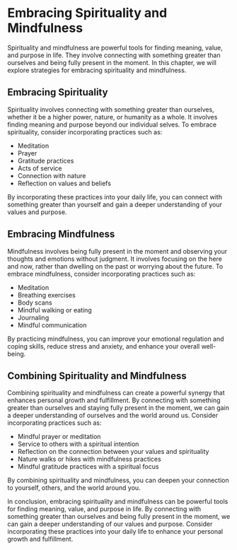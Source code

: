 Embracing Spirituality and Mindfulness
=========================================================================================

Spirituality and mindfulness are powerful tools for finding meaning, value, and purpose in life. They involve connecting with something greater than ourselves and being fully present in the moment. In this chapter, we will explore strategies for embracing spirituality and mindfulness.

Embracing Spirituality
----------------------

Spirituality involves connecting with something greater than ourselves, whether it be a higher power, nature, or humanity as a whole. It involves finding meaning and purpose beyond our individual selves. To embrace spirituality, consider incorporating practices such as:

* Meditation
* Prayer
* Gratitude practices
* Acts of service
* Connection with nature
* Reflection on values and beliefs

By incorporating these practices into your daily life, you can connect with something greater than yourself and gain a deeper understanding of your values and purpose.

Embracing Mindfulness
---------------------

Mindfulness involves being fully present in the moment and observing your thoughts and emotions without judgment. It involves focusing on the here and now, rather than dwelling on the past or worrying about the future. To embrace mindfulness, consider incorporating practices such as:

* Meditation
* Breathing exercises
* Body scans
* Mindful walking or eating
* Journaling
* Mindful communication

By practicing mindfulness, you can improve your emotional regulation and coping skills, reduce stress and anxiety, and enhance your overall well-being.

Combining Spirituality and Mindfulness
--------------------------------------

Combining spirituality and mindfulness can create a powerful synergy that enhances personal growth and fulfillment. By connecting with something greater than ourselves and staying fully present in the moment, we can gain a deeper understanding of ourselves and the world around us. Consider incorporating practices such as:

* Mindful prayer or meditation
* Service to others with a spiritual intention
* Reflection on the connection between your values and spirituality
* Nature walks or hikes with mindfulness practices
* Mindful gratitude practices with a spiritual focus

By combining spirituality and mindfulness, you can deepen your connection to yourself, others, and the world around you.

In conclusion, embracing spirituality and mindfulness can be powerful tools for finding meaning, value, and purpose in life. By connecting with something greater than ourselves and being fully present in the moment, we can gain a deeper understanding of our values and purpose. Consider incorporating these practices into your daily life to enhance your personal growth and fulfillment.
